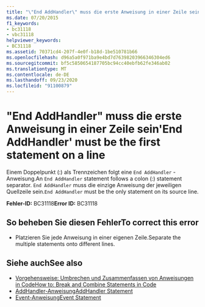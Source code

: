 ```yaml
---
title: "\"End AddHandler\" muss die erste Anweisung in einer Zeile sein"
ms.date: 07/20/2015
f1_keywords:
- bc31118
- vbc31118
helpviewer_keywords:
- BC31118
ms.assetid: 70371cd4-207f-4e0f-b18d-1be510781b66
ms.openlocfilehash: d96a5a0f971ba9e4bd7d76398203966346304ed6
ms.sourcegitcommit: bf5c5850654187705bc94cc40ebfb62fe346ab02
ms.translationtype: MT
ms.contentlocale: de-DE
ms.lasthandoff: 09/23/2020
ms.locfileid: "91100879"
---
```

# <a name="end-addhandler-must-be-the-first-statement-on-a-line"></a><span data-ttu-id="d3565-102">"End AddHandler" muss die erste Anweisung in einer Zeile sein</span><span class="sxs-lookup"><span data-stu-id="d3565-102">'End AddHandler' must be the first statement on a line</span></span>

<span data-ttu-id="d3565-103">Einem Doppelpunkt (:) als Trennzeichen folgt eine `End AddHandler` -Anweisung.</span><span class="sxs-lookup"><span data-stu-id="d3565-103">An `End AddHandler` statement follows a colon (:) statement separator.</span></span> <span data-ttu-id="d3565-104">`End AddHandler` muss die einzige Anweisung der jeweiligen Quellzeile sein.</span><span class="sxs-lookup"><span data-stu-id="d3565-104">`End AddHandler` must be the only statement on its source line.</span></span>  
  
 <span data-ttu-id="d3565-105">**Fehler-ID:** BC31118</span><span class="sxs-lookup"><span data-stu-id="d3565-105">**Error ID:** BC31118</span></span>  
  
## <a name="to-correct-this-error"></a><span data-ttu-id="d3565-106">So beheben Sie diesen Fehler</span><span class="sxs-lookup"><span data-stu-id="d3565-106">To correct this error</span></span>  
  
- <span data-ttu-id="d3565-107">Platzieren Sie jede Anweisung in einer eigenen Zeile.</span><span class="sxs-lookup"><span data-stu-id="d3565-107">Separate the multiple statements onto different lines.</span></span>  
  
## <a name="see-also"></a><span data-ttu-id="d3565-108">Siehe auch</span><span class="sxs-lookup"><span data-stu-id="d3565-108">See also</span></span>

- [<span data-ttu-id="d3565-109">Vorgehensweise: Umbrechen und Zusammenfassen von Anweisungen in Code</span><span class="sxs-lookup"><span data-stu-id="d3565-109">How to: Break and Combine Statements in Code</span></span>](../programming-guide/program-structure/how-to-break-and-combine-statements-in-code.md)
- [<span data-ttu-id="d3565-110">AddHandler-Anweisung</span><span class="sxs-lookup"><span data-stu-id="d3565-110">AddHandler Statement</span></span>](../language-reference/statements/addhandler-statement.md)
- [<span data-ttu-id="d3565-111">Event-Anweisung</span><span class="sxs-lookup"><span data-stu-id="d3565-111">Event Statement</span></span>](../language-reference/statements/event-statement.md)
